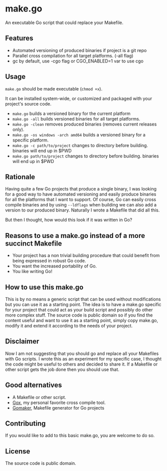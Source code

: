# make.go

An executable Go script that could replace your Makefile.

## Features

- Automated versioning of produced binaries if project is a git repo
- Parallel cross compilation for all target platforms. (-all flag)
- gc by default, use -cgo flag or CGO_ENABLED=1 var to use cgo

## Usage

`make.go` should be made executable (`chmod +x`).

It can be installed system-wide, or customized and packaged with your project's source code.

- `make.go` builds a versioned binary for the current platform
- `make.go -all` builds versioned binaries for all target platforms.
- `make.go -clean` removes produced binaries (removes current releases only).
- `make.go -os windows -arch amd64` builds a versioned binary for a specific platform.
- `make.go -c path/to/project` changes to directory before building. binaries will end up in $PWD
- `make.go path/to/project` changes to directory before building. binaries will end up in $PWD


## Rationale

Having quite a few Go projects that produce a single binary, I was looking for
a good way to have automated versioning and easily produce binaries for all the
platforms that I want to support. Of course, Go can easily cross compile
binaries and by using `--ldflags` when building we can also add a version to
our produced binary. Naturally I wrote a Makefile that did all this.

But then I thought, how would this look if it was written in Go?

## Reasons to use a make.go instead of a more succinct Makefile

- Your project has a non trivial building procedure that could benefit from
  being expressed in robust Go code.
- You want the increased portability of Go.
- You like writing Go!

## How to use this make.go

This is by no means a generic script that can be used without modifications but
you can use it as a starting point. The idea is to have a make.go specific for
your project that could act as your build script and possibly do other more
complex stuff. The source code is public domain so if you find the content
useful and want to use it as a starting point, simply copy make.go, modify it
and extend it according to the needs of your project.

## Disclaimer

Now I am not suggesting that you should go and replace all your Makefiles with
Go scripts. I wrote this as an experiment for my specific case, I thought the
code might be useful to others and decided to share it. If a Makefile or other
script gets the job done then you should use that.

## Good alternatives

- A Makefile or other script.
- [Gox](https://github.com/mitchellh/gox), my personal favorite cross compile tool.
- [Gomaker](https://github.com/aerth/gomaker), Makefile generator for Go projects

## Contributing

If you would like to add to this basic make.go, you are welcome to do so.

## License

The source code is public domain.
